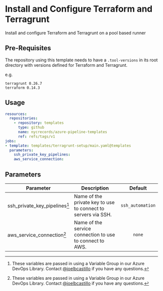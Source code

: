 # Install and Configure Terraform and Terragrunt

Install and configure Terraform and Terragrunt on a pool based runner

## Pre-Requisites

The repository using this template needs to have a `.tool-versions` in its root directory with versions defined for Terraform and Terragrunt.

e.g.

``` shell
terragrunt 0.26.7
terraform 0.14.3
```

Usage
-----

```yaml
resources:
  repositories:
    - repository: templates
      type: github
      name: nycrecords/azure-pipeline-templates
      ref: refs/tags/v1
jobs:
- template: templates/terragrunt-setup/main.yaml@templates
  parameters:
    ssh_private_key_pipelines:
    aws_service_connection: 

```

Parameters
----------

| Parameter                    | Description                                                                | Default  |
| ---------------------------- | -------------------------------------------------------------------------- | :------: |
| ssh_private_key_pipelines[^1] | Name of the private key to use to connect to servers via SSH. | `ssh_automation` |
| aws_service_connection[^1] | Name of the service connection to use to connect to AWS. | `none` |

[^1]: These variables are passed in using a Variable Group in our Azure DevOps Library. Contact [@joelbcastillo](https://github.com/joelbcastillo) if you have any questions.
